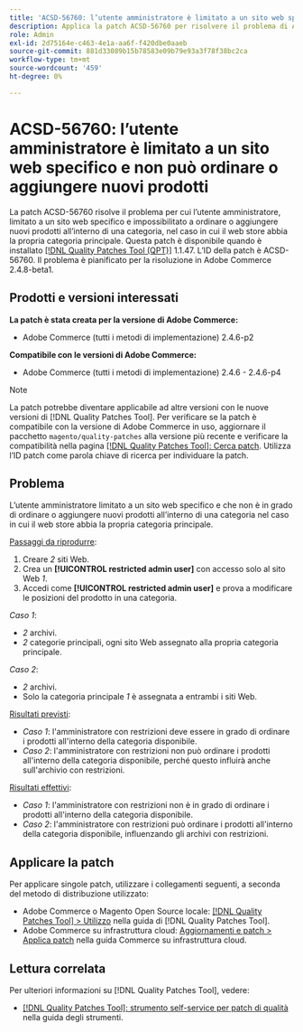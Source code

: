 ```yaml
---
title: 'ACSD-56760: l’utente amministratore è limitato a un sito web specifico e non può ordinare o aggiungere nuovi prodotti'
description: Applica la patch ACSD-56760 per risolvere il problema di Adobe Commerce, a causa del quale l’utente amministratore limitato a un sito web specifico e non è in grado di ordinare o aggiungere nuovi prodotti all’interno di una categoria nel caso in cui lo store web abbia la propria categoria principale.
role: Admin
exl-id: 2d75164e-c463-4e1a-aa6f-f420dbe0aaeb
source-git-commit: 881d33089b15b78583e09b79e93a3f78f38bc2ca
workflow-type: tm+mt
source-wordcount: '459'
ht-degree: 0%

---
```


# ACSD-56760: l’utente amministratore è limitato a un sito web specifico e non può ordinare o aggiungere nuovi prodotti

La patch ACSD-56760 risolve il problema per cui l’utente amministratore, limitato a un sito web specifico e impossibilitato a ordinare o aggiungere nuovi prodotti all’interno di una categoria, nel caso in cui il web store abbia la propria categoria principale. Questa patch è disponibile quando è installato [[!DNL Quality Patches Tool (QPT)]](/help/tools/quality-patches-tool/quality-patches-tool-to-self-serve-quality-patches.md) 1.1.47. L’ID della patch è ACSD-56760. Il problema è pianificato per la risoluzione in Adobe Commerce 2.4.8-beta1.

## Prodotti e versioni interessati

**La patch è stata creata per la versione di Adobe Commerce:**

* Adobe Commerce (tutti i metodi di implementazione) 2.4.6-p2

**Compatibile con le versioni di Adobe Commerce:**

* Adobe Commerce (tutti i metodi di implementazione) 2.4.6 - 2.4.6-p4

>[!NOTE]
>
>La patch potrebbe diventare applicabile ad altre versioni con le nuove versioni di [!DNL Quality Patches Tool]. Per verificare se la patch è compatibile con la versione di Adobe Commerce in uso, aggiornare il pacchetto `magento/quality-patches` alla versione più recente e verificare la compatibilità nella pagina [[!DNL Quality Patches Tool]: Cerca patch](https://experienceleague.adobe.com/tools/commerce-quality-patches/index.html). Utilizza l’ID patch come parola chiave di ricerca per individuare la patch.

## Problema

L’utente amministratore limitato a un sito web specifico e che non è in grado di ordinare o aggiungere nuovi prodotti all’interno di una categoria nel caso in cui il web store abbia la propria categoria principale.

<u>Passaggi da riprodurre</u>:

1. Creare *2* siti Web.
1. Crea un **[!UICONTROL restricted admin user]** con accesso solo al sito Web *1*.
1. Accedi come **[!UICONTROL restricted admin user]** e prova a modificare le posizioni del prodotto in una categoria.

*Caso 1*:

* *2* archivi.
* *2* categorie principali, ogni sito Web assegnato alla propria categoria principale.

*Caso 2*:

* *2* archivi.
* Solo la categoria principale *1* è assegnata a entrambi i siti Web.

<u>Risultati previsti</u>:

* *Caso 1*: l&#39;amministratore con restrizioni deve essere in grado di ordinare i prodotti all&#39;interno della categoria disponibile.
* *Caso 2*: l&#39;amministratore con restrizioni non può ordinare i prodotti all&#39;interno della categoria disponibile, perché questo influirà anche sull&#39;archivio con restrizioni.

<u>Risultati effettivi</u>:

* *Caso 1*: l&#39;amministratore con restrizioni non è in grado di ordinare i prodotti all&#39;interno della categoria disponibile.
* *Caso 2*: l&#39;amministratore con restrizioni può ordinare i prodotti all&#39;interno della categoria disponibile, influenzando gli archivi con restrizioni.

## Applicare la patch

Per applicare singole patch, utilizzare i collegamenti seguenti, a seconda del metodo di distribuzione utilizzato:

* Adobe Commerce o Magento Open Source locale: [[!DNL Quality Patches Tool] > Utilizzo](/help/tools/quality-patches-tool/usage.md) nella guida di [!DNL Quality Patches Tool].
* Adobe Commerce su infrastruttura cloud: [Aggiornamenti e patch > Applica patch](https://experienceleague.adobe.com/docs/commerce-cloud-service/user-guide/develop/upgrade/apply-patches.html) nella guida Commerce su infrastruttura cloud.

## Lettura correlata

Per ulteriori informazioni su [!DNL Quality Patches Tool], vedere:

* [[!DNL Quality Patches Tool]: strumento self-service per patch di qualità](/help/tools/quality-patches-tool/quality-patches-tool-to-self-serve-quality-patches.md) nella guida degli strumenti.
